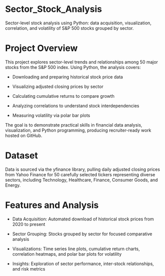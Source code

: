 # Sector_Stock_Analysis
Sector-level stock analysis using Python: data acquisition, visualization, correlation, and volatility of S&amp;P 500 stocks grouped by sector.

# Project Overview

This project explores sector-level trends and relationships among 50 major stocks from the S&P 500 index. Using Python, the analysis covers:

- Downloading and preparing historical stock price data

- Visualizing adjusted closing prices by sector

- Calculating cumulative returns to compare growth

- Analyzing correlations to understand stock interdependencies

- Measuring volatility via polar bar plots

The goal is to demonstrate practical skills in financial data analysis, visualization, and Python programming, producing recruiter-ready work hosted on GitHub.

# Dataset
Data is sourced via the yfinance library, pulling daily adjusted closing prices from Yahoo Finance for 50 carefully selected tickers representing diverse sectors, including Technology, Healthcare, Finance, Consumer Goods, and Energy.

# Features and Analysis
- Data Acquisition: Automated download of historical stock prices from 2020 to present

- Sector Grouping: Stocks grouped by sector for focused comparative analysis

- Visualizations: Time series line plots, cumulative return charts, correlation heatmaps, and polar bar plots for volatility

- Insights: Exploration of sector performance, inter-stock relationships, and risk metrics
